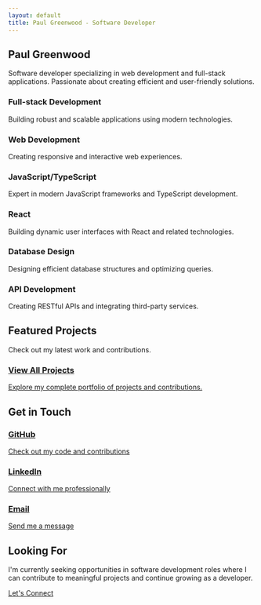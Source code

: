 ```yaml
---
layout: default
title: Paul Greenwood - Software Developer
---
```


<section class="hero">
    <h1>Paul Greenwood</h1>
    <p>Software developer specializing in web development and full-stack applications. Passionate about creating efficient and user-friendly solutions.</p>
</section>

<section id="skills" class="skills">
    <div class="skill-card">
        <h3><i class="fas fa-code"></i> Full-stack Development</h3>
        <p>Building robust and scalable applications using modern technologies.</p>
    </div>
    <div class="skill-card">
        <h3><i class="fas fa-globe"></i> Web Development</h3>
        <p>Creating responsive and interactive web experiences.</p>
    </div>
    <div class="skill-card">
        <h3><i class="fab fa-js"></i> JavaScript/TypeScript</h3>
        <p>Expert in modern JavaScript frameworks and TypeScript development.</p>
    </div>
    <div class="skill-card">
        <h3><i class="fab fa-react"></i> React</h3>
        <p>Building dynamic user interfaces with React and related technologies.</p>
    </div>
    <div class="skill-card">
        <h3><i class="fas fa-database"></i> Database Design</h3>
        <p>Designing efficient database structures and optimizing queries.</p>
    </div>
    <div class="skill-card">
        <h3><i class="fas fa-plug"></i> API Development</h3>
        <p>Creating RESTful APIs and integrating third-party services.</p>
    </div>
</section>

<section id="projects" class="projects">
    <h2>Featured Projects</h2>
    <p>Check out my latest work and contributions.</p>
    <div class="project-grid">
        <a href="/all_repos" class="project-card">
            <div class="project-content">
                <h3>View All Projects</h3>
                <p>Explore my complete portfolio of projects and contributions.</p>
            </div>
        </a>
    </div>
</section>

<section id="contact" class="contact">
    <h2>Get in Touch</h2>
    <div class="contact-grid">
        <a href="https://github.com/poglesbyg" target="_blank" rel="noopener" class="contact-card">
            <i class="fab fa-github"></i>
            <h3>GitHub</h3>
            <p>Check out my code and contributions</p>
        </a>
        <a href="https://www.linkedin.com/in/poglesbyg/" target="_blank" rel="noopener" class="contact-card">
            <i class="fab fa-linkedin"></i>
            <h3>LinkedIn</h3>
            <p>Connect with me professionally</p>
        </a>
        <a href="mailto:pogrant@alumni.unc.edu" class="contact-card">
            <i class="fas fa-envelope"></i>
            <h3>Email</h3>
            <p>Send me a message</p>
        </a>
    </div>
</section>

<section id="opportunities" class="opportunities">
    <h2>Looking For</h2>
    <p>I'm currently seeking opportunities in software development roles where I can contribute to meaningful projects and continue growing as a developer.</p>
    <a href="mailto:pogrant@alumni.unc.edu" class="cta-button">Let's Connect</a>
</section>
